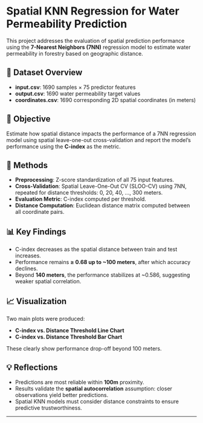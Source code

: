 
# Spatial KNN Regression for Water Permeability Prediction

This project addresses the evaluation of spatial prediction performance using the **7-Nearest Neighbors (7NN)** regression model to estimate water permeability in forestry based on geographic distance.

## 📁 Dataset Overview

- **input.csv**: 1690 samples × 75 predictor features
- **output.csv**: 1690 water permeability target values
- **coordinates.csv**: 1690 corresponding 2D spatial coordinates (in meters)

## 🧠 Objective

Estimate how spatial distance impacts the performance of a 7NN regression model using spatial leave-one-out cross-validation and report the model’s performance using the **C-index** as the metric.

## 🔧 Methods

- **Preprocessing**: Z-score standardization of all 75 input features.
- **Cross-Validation**: Spatial Leave-One-Out CV (SLOO-CV) using 7NN, repeated for distance thresholds: 0, 20, 40, ..., 300 meters.
- **Evaluation Metric**: C-index computed per threshold.
- **Distance Computation**: Euclidean distance matrix computed between all coordinate pairs.

## 📊 Key Findings

- C-index decreases as the spatial distance between train and test increases.
- Performance remains **≥ 0.68 up to ~100 meters**, after which accuracy declines.
- Beyond **140 meters**, the performance stabilizes at ~0.586, suggesting weaker spatial correlation.

## 📈 Visualization

Two main plots were produced:

- **C-index vs. Distance Threshold Line Chart**
- **C-index vs. Distance Threshold Bar Chart**

These clearly show performance drop-off beyond 100 meters.

## 💡 Reflections

- Predictions are most reliable within **100m** proximity.
- Results validate the **spatial autocorrelation** assumption: closer observations yield better predictions.
- Spatial KNN models must consider distance constraints to ensure predictive trustworthiness.

---



